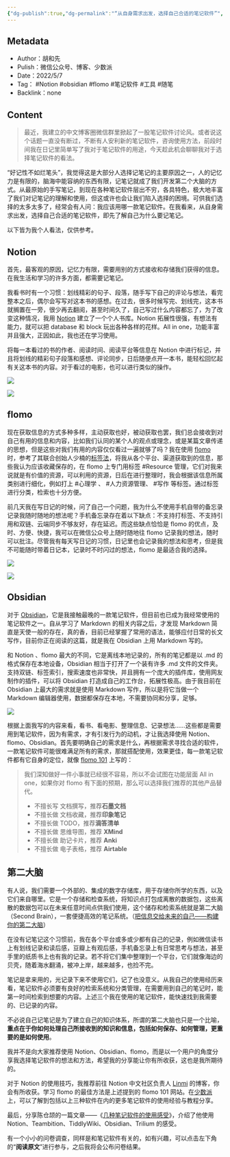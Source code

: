 ```yaml
---
{"dg-publish":true,"dg-permalink":"“从自身需求出发，选择自己合适的笔记软件”","permalink":"/“从自身需求出发，选择自己合适的笔记软件”/","dgPassFrontmatter":true}
---
```


## Metadata
- Author：胡和先
- Pulish：微信公众号、博客、少数派
- Date：2022/5/7
- Tag： #Notion #obsidian #flomo #笔记软件 #工具 #随笔
- Backlink：none
## Content
>最近，我建立的中文博客圈微信群里掀起了一股笔记软件讨论风。或者说这个话题一直没有断过，不断有人安利新的笔记软件，咨询使用方法，前段时间我在日记里简单写了我对于笔记软件的用途，今天趁此机会聊聊我对于选择笔记软件的看法。

“好记性不如烂笔头”，我觉得这是大部分人选择记笔记的主要原因之一，人的记忆力是有限的，脑海中能容纳的东西有限，记笔记就成了我们开发第二个大脑的方式。从最原始的手写笔记，到现在各种笔记软件层出不穷，各具特色，极大地丰富了我们对记笔记的理解和使用，但这或许也会让我们陷入选择的困境。可供我们选择的太多太多了，经常会有人问：我应该用哪一款笔记软件。在我看来，从自身需求出发，选择自己合适的笔记软件，即先了解自己为什么要记笔记。

以下皆为我个人看法，仅供参考。
## Notion
首先，最客观的原因，记忆力有限，需要用别的方式接收和存储我们获得的信息。在我生活和学习的许多方面，都需要记笔记。

我看书时有一个习惯：划线精彩的句子、段落，随手写下自己的评论与想法，看完整本之后，偶尔会写写对这本书的感想。在过去，很多时候写完、划线完，这本书就搁置在一旁，很少再去翻阅，甚至时间久了，自己写过什么内容都忘了，为了改变这种情况，我用 [Notion](https://www.notion.so/) 建立了一个个人书库。Notion 拓展性很强，有想法有能力，就可以把 database 和 block 玩出各种各样的花样。All in one，功能丰富并且强大，正因如此，我也还在学习使用。

将每一本看过的书的作者、阅读时间、阅读平台等信息在 Notion 中进行标记，并且将划线的精彩句子段落和感想、评论同步，日后随便点开一本书，能轻松回忆起有关这本书的内容。对于看过的电影，也可以进行类似的操作。

![](https://rmt.ladydaily.com/fetch/lucy/storage/2022-05-07234653.png)

![](https://rmt.ladydaily.com/fetch/lucy/storage/2022-05-07234751.png)

## flomo
现在获取信息的方式多种多样，主动获取也好，被动获取也罢，我们总会接收到对自己有用的信息和内容，比如我们认同的某个人的观点或理念，或是某篇文章传递的思想，但是这些对我们有用的内容仅仅看过一遍就够了吗？我在使用 [flomo](https://flomoapp.com) 时，参考了其联合创始人少楠的[标签法](https://help.flomoapp.com/thinking/iarp.html)，将我从各个平台、渠道获取到的信息，那些我认为应该收藏保存的，在 flomo 上专门用标签 #Resource 管理，它们对我来说就是有价值的资源，可以利用的资源，日后在进行整理时，我会根据该信息所属类别进行细化，例如打上 #心理学 、 #人力资源管理、 #写作 等标签。通过标签进行分类，检索也十分方便。

前几天我在写日记的时候，问了自己一个问题，我为什么不使用手机自带的备忘录记录我随时随地的想法呢？手机备忘录存在着以下缺点：不支持打标签、不支持引用和双链、云端同步不够友好，存在延迟。而这些缺点恰恰是 flomo 的优点，及时、方便、快捷，我可以在微信公众号上随时随地往 flomo 记录我的想法，随时可以批注。尽管我有每天写日记的习惯，日记里也会记录我的想法和思考，但是我不可能随时带着日记本，记录时不时闪过的想法，flomo 是最适合我的选择。

![](https://rmt.ladydaily.com/fetch/lucy/storage/2022-05-07235927.png)

![](https://rmt.ladydaily.com/fetch/lucy/storage/2022-05-08000529.png?w=1280)

## Obsidian
对于 [Obsidian](https://obsidian.md/)，它是我接触最晚的一款笔记软件，但目前也已成为我经常使用的笔记软件之一。自从学习了 Markdown 的相关内容之后，才发现 Markdown 简直是天使一般的存在，真的香，目前已经掌握了常用的语法，能够应付日常的长文写作，目前你正在阅读的这篇，就是我在 Obsidian 上用 Markdown 写的。

和 Notion 、flomo 最大的不同，它是离线本地记录的，所有的笔记都是以 .md 的格式保存在本地设备，Obsidian 相当于打开了一个装有许多 .md 文件的文件夹。支持双链、标签索引，搜索速度也非常快，并且拥有一个庞大的插件库，使用网友制作的插件，可以将 Obsidian 打造成自己的工作台，拓展性极高。由于我目前在 Obsidian 上最大的需求就是使用 Markdown 写作，所以是将它当做一个 Markdown 编辑器使用，数据都保存在本地，不需要协同和分享，足够。

![](https://rmt.ladydaily.com/fetch/lucy/storage/2022-05-08001648.png?w=1280)

根据上面我写的内容来看，看书、看电影、整理信息、记录想法……这些都是需要用到笔记软件，因为有需求，才有引发行为的动机，才让我选择使用 Notion、flomo、Obsidian。首先要明确自己的需求是什么，再根据需求寻找合适的软件，一款笔记软件可能很难满足所有的需求，那就搭配使用，效果更佳，每一款笔记软件都有它自身的定位，就像 [flomo 101](https://help.flomoapp.com/) 上写的：

>我们深知做好一件小事就已经很不容易，所以不会试图在功能层面 All in one，如果你对 flomo 有下面的预期，那么可以选择我们推荐的其他产品替代。
>
>- 不擅长写 文档撰写，推荐**石墨文档**
>- 不擅长做 文档收藏，推荐**印象笔记**
>- 不擅长做 TODO，推荐**滴答清单**
>- 不擅长做 思维导图，推荐 **XMind**
>- 不擅长做 助记卡片，推荐 **Anki**
>- 不擅长做 电子表格，推荐 **Airtable**
## 第二大脑
有人说，我们需要一个外部的、集成的数字存储库，用于存储你所学的东西，以及它们来自哪里。它是一个存储和检查系统，将知识点打包成离散的数据包，这些离散的数据包可以在未来任意时间点供我们使用，这个储存和检索系统就是第二大脑（Second Brain），一套便捷高效的笔记系统。（[把信息交给未来的自己——构建你的第二大脑](https://www.mrhuangtalk.com/posts/BulidYourSecondBrian/)）

在没有记笔记这个习惯前，我在各个平台或多或少都有自己的记录，例如微信读书上有划线记录和读后感，豆瓣上有观后感，手机备忘录上有日常思考与想法，甚至手里的纸质书上也有我的记录。若不将它们集中整理到一个平台，它们就像海边的贝壳，随着海水翻涌，被冲上岸，越来越多，也捡不完。

笔记是拿来用的，光记录下来不使用它们，记了也没意义。从我自己的使用经历来看，笔记软件必须要有良好的检索系统和分类管理，在需要用到自己的笔记时，能第一时间检索到想要的内容。上述三个我在使用的笔记软件，能快速找到我需要的、已记录的内容。

不必说自己记笔记是为了建立自己的知识体系，所谓的第二大脑也只是一个比喻，**重点在于你如何处理自己所接收到的知识和信息，包括如何保存、如何管理，更重要的是如何使用**。

我并不是向大家推荐使用 Notion、Obsidian、flomo，而是以一个用户的角度分享我选择笔记软件的想法和方法，希望我的分享能让你有所收获，这也是我所期待的。

对于 Notion 的使用技巧，我推荐前往 Notion 中文社区负责人 [Linmi](https://linmi.cc) 的博客，你会有所收获。学习 flomo 的最佳方法是上述提到的 flomo 101 网站。在[少数派](https://sspai.com)上，可以了解到包括以上三种软件在内的更多笔记软件的使用经验与教程分享。

最后，分享陈仓颉的一篇文章——《[几种笔记软件的使用感受](https://imzm.im/note-taking-apps/)》，介绍了他使用 Notion、Teambition、TiddlyWiki、Obsidian、Trilium 的感受。

有一个小小的问卷调查，同样是和笔记软件有关的，如有兴趣，可以点击左下角的“**阅读原文**”进行参与，之后我将会公布问卷结果。